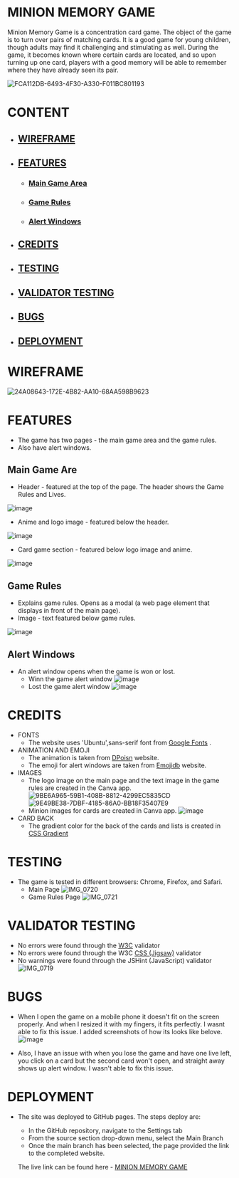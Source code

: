 # MINION MEMORY GAME
Minion Memory Game is a concentration card game. The object of the game is to turn over pairs of matching cards. It is a good game for young children, though adults may find it challenging and stimulating as well. During the game, it becomes known where certain cards are located, and so upon turning up one card, players with a good memory will be able to remember where they have already seen its pair.

![FCA112DB-6493-4F30-A330-F011BC801193](https://github.com/Indrakens/minion-memory-game/assets/127971416/dd6a28ed-4633-4fbb-ba50-2cb591e0319b)

# CONTENT
* ## [WIREFRAME](https://github.com/Indrakens/minion-memory-game#wireframe-1)
* ## [FEATURES](https://github.com/Indrakens/minion-memory-game#features-1)
   * ### [Main Game Area](https://github.com/Indrakens/minion-memory-game#main-game-are)
   * ### [Game Rules](https://github.com/Indrakens/minion-memory-game#game-rules-1)
   * ### [Alert Windows](https://github.com/Indrakens/minion-memory-game#alert-windows-1)
* ## [CREDITS](https://github.com/Indrakens/minion-memory-game#credits-1)
* ## [TESTING](https://github.com/Indrakens/minion-memory-game#testing-1)
* ## [VALIDATOR TESTING](https://github.com/Indrakens/minion-memory-game#validator-testing-1)
* ## [BUGS](https://github.com/Indrakens/minion-memory-game#bugs-1)
* ## [DEPLOYMENT](https://github.com/Indrakens/minion-memory-game#deployment-1)

# WIREFRAME
![24A08643-172E-4B82-AA10-68AA598B9623](https://github.com/Indrakens/minion-memory-game/assets/127971416/521a3edc-1f01-4c5d-9dbc-22ccfd840af1)

# FEATURES
* The game has two pages - the main game area and the game rules. 
* Also have alert windows.
## Main Game Are
* Header - featured at the top of the page. The header shows the Game Rules and Lives.

![image](https://github.com/Indrakens/minion-memory-game/assets/127971416/b2137ebf-451b-4e11-b66f-213490056c70)

* Anime and logo image - featured below the header.

![image](https://github.com/Indrakens/minion-memory-game/assets/127971416/f7234e03-b6f6-4451-ac0f-b68a46d38991)

* Card game section - featured below logo image and anime.

![image](https://github.com/Indrakens/minion-memory-game/assets/127971416/59cd8853-265f-48f1-a989-b84feb534194)

## Game Rules
* Explains game rules. Opens as a modal (a web page element that displays in front of the main page).
* Image - text featured below game rules.

![image](https://github.com/Indrakens/minion-memory-game/assets/127971416/740de60b-91a2-4c9d-b916-57f6ae28bd6c)

## Alert Windows
* An alert window opens when the game is won or lost.
  * Winn the game alert window
  ![image](https://github.com/Indrakens/minion-memory-game/assets/127971416/656a5668-2730-4c5e-90b1-e2c389ed2b9c)
  * Lost the game alert window
  ![image](https://github.com/Indrakens/minion-memory-game/assets/127971416/84b8898f-28d3-4c73-967f-a18b0fab237d)

# CREDITS
* FONTS
  * The website uses 'Ubuntu',sans-serif font from [Google Fonts]( https://fonts.google.com/?query=ubuntu ) .
* ANIMATION AND EMOJI
  * The animation is taken from [DPoisn]( https://dpoisn.com/images/faces/minions.php ) website.
  * The emoji for alert windows are taken from [Emojidb]( https://emojidb.org/emoji-emojis?user_typed_query=1&utm_source=user_search ) website.
* IMAGES
  * The logo image on the main page and the text image in the game rules are created in the Canva app.
   ![9BE6A965-59B1-408B-8812-4299EC5835CD](https://github.com/Indrakens/minion-memory-game/assets/127971416/5637c273-86f9-45f7-bfd4-e62d192de60b)
   ![9E49BE38-7DBF-4185-86A0-BB18F35407E9](https://github.com/Indrakens/minion-memory-game/assets/127971416/e9d94a51-4877-4e45-88ea-910c1b7133bc)
  * Minion images for cards are created in Canva app.
    ![image](https://github.com/Indrakens/minion-memory-game/assets/127971416/7ab37dd0-0a37-4c6a-a64a-681b82a292b7)
* CARD BACK
  * The gradient color for the back of the cards and lists is created in [CSS Gradient]( https://cssgradient.io/ )

# TESTING
* The game is tested in different browsers: Chrome, Firefox, and Safari.
  * Main Page ![IMG_0720](https://github.com/Indrakens/minion-memory-game/assets/127971416/55d7a30e-f823-4f18-89fc-3f6e5cd49c05)
  * Game Rules Page ![IMG_0721](https://github.com/Indrakens/minion-memory-game/assets/127971416/20f6ba09-2db7-48c0-8357-86964d36d15b)

# VALIDATOR TESTING
* No errors were found through the [W3C](https://validator.w3.org/nu/?doc=https%3A%2F%2Findrakens.github.io%2Fminion-memory-game%2F) validator
* No errors were found through the W3C [CSS (Jigsaw)](https://jigsaw.w3.org/css-validator/validator?uri=https%3A%2F%2Findrakens.github.io%2Fminion-memory-game%2F&profile=css3svg&usermedium=all&warning=1&vextwarning=&lang=en
) validator
* No warnings were found through the JSHint (JavaScript) validator
![IMG_0719](https://github.com/Indrakens/minion-memory-game/assets/127971416/6bef6d66-b0c2-4c98-92c6-9c421ad9e96a)

# BUGS
  * When I open the game on a mobile phone it doesn't fit on the screen properly. And when I resized it with my fingers, it fits perfectly. I wasnt able to fix this issue. I added screenshots of how its looks like belove.
  ![image](https://github.com/Indrakens/minion-memory-game/assets/127971416/fb7ff93b-38d6-4aad-802c-6c273e455ae1)

  *  Also, I have an issue with when you lose the game and have one live left, you click on a card but the second card won't open, and straight away shows up alert window. I wasn't able to fix this issue.

# DEPLOYMENT
* The site was deployed to GitHub pages. The steps deploy are:
   *  In the GitHub repository, navigate to the Settings tab
   *  From the source section drop-down menu, select the Main Branch 
   *  Once the main branch has been selected, the page provided the link to the completed website.

   The live link can be found here - [MINION MEMORY GAME](https://indrakens.github.io/minion-memory-game/)
